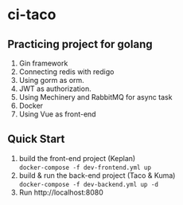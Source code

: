 # ci-taco
## Practicing project for golang
1. Gin framework
2. Connecting redis with redigo
3. Using gorm as orm.
4. JWT as authorization.
5. Using Mechinery and RabbitMQ for async task
6. Docker
7. Using Vue as front-end

## Quick Start
1. build the front-end project (Keplan)<br />
`docker-compose -f dev-frontend.yml up`
2. build & run the back-end project (Taco & Kuma)<br />
`docker-compose -f dev-backend.yml up -d`
3. Run http://localhost:8080<br />
